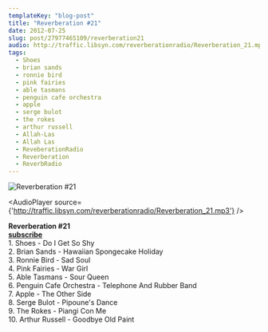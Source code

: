 ```yaml
---
templateKey: "blog-post"
title: "Reverberation #21"
date: 2012-07-25
slug: post/27977465109/reverberation21
audio: http://traffic.libsyn.com/reverberationradio/Reverberation_21.mp3
tags:
  - Shoes
  - brian sands
  - ronnie bird
  - pink fairies
  - able tasmans
  - penguin cafe orchestra
  - apple
  - serge bulot
  - the rokes
  - arthur russell
  - Allah-Las
  - Allah Las
  - ReveberationRadio
  - Reverberation
  - ReverbRadio
---
```


![Reverberation #21](../images/32d1ed8d4be739e46d9b1327d95d71721b11cba4fc23ec38c376118d6e31c362.jpg)

<AudioPlayer source={'http://traffic.libsyn.com/reverberationradio/Reverberation_21.mp3'} />

<p><strong>Reverberation #21<br /><a href="http://itunes.apple.com/us/podcast/reverberation-radio/id520739212?ign-mpt=uo%3D4" title="subscribe" target="_blank">subscribe</a><br /></strong>1. Shoes - Do I Get So Shy <br />2. Brian Sands - Hawaiian Spongecake Holiday <br />3. Ronnie Bird - Sad Soul <br />4. Pink Fairies - War Girl<br />5. Able Tasmans - Sour Queen <br />6. Penguin Cafe Orchestra - Telephone And Rubber Band <br />7. Apple - The Other Side <br />8. Serge Bulot - Pipoune's Dance<br />9. The Rokes - Piangi Con Me <br />10. Arthur Russell - Goodbye Old Paint</p>

